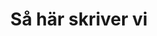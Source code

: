 ---
template: ArticlePage
title: Så här skriver vi
intro: ''
contentTop: ""
description: ""
previewImage: ''
category: Writing
background: bg-white
lang: true
---